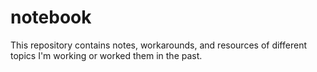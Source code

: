 # notebook
This repository contains notes, workarounds, and resources of different topics I'm working or worked them in the past.
